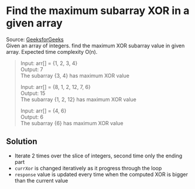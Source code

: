 # Find the maximum subarray XOR in a given array

Source: [GeeksforGeeks](https://www.geeksforgeeks.org/find-the-maximum-subarray-xor-in-a-given-array/amp/)  
Given an array of integers. find the maximum XOR subarray value in given array. Expected time complexity O(n).

> Input: arr[] = {1, 2, 3, 4}  
Output: 7  
The subarray {3, 4} has maximum XOR value
>
> Input: arr[] = {8, 1, 2, 12, 7, 6}  
Output: 15  
The subarray {1, 2, 12} has maximum XOR value
>
> Input: arr[] = {4, 6}  
Output: 6  
The subarray {6} has maximum XOR value

## Solution

* Iterate 2 times over the slice of integers, second time only the ending part
* `currXor` is changed iteratively as it progress through the loop
* `response` value is updated every time when the computed XOR is bigger than the current value
